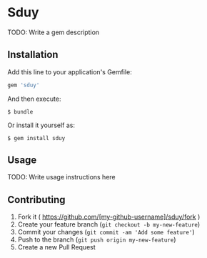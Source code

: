 # Sduy

TODO: Write a gem description

## Installation

Add this line to your application's Gemfile:

```ruby
gem 'sduy'
```

And then execute:

    $ bundle

Or install it yourself as:

    $ gem install sduy

## Usage

TODO: Write usage instructions here

## Contributing

1. Fork it ( https://github.com/[my-github-username]/sduy/fork )
2. Create your feature branch (`git checkout -b my-new-feature`)
3. Commit your changes (`git commit -am 'Add some feature'`)
4. Push to the branch (`git push origin my-new-feature`)
5. Create a new Pull Request
